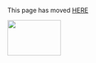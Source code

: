 This page has moved [HERE](https://github.com/Linaro/documentation/blob/master/Reference-Platform/RPTest/ConsumerEdition/DragonBoard-410c/InstallOERPB-16.03.md) 

<a href="http://96boards.org" target="_blank"><img src="http://i.imgur.com/IjStasg.png" data-canonical-src="http://i.imgur.com/IjStasg.png" width="120" height="80" /></a>